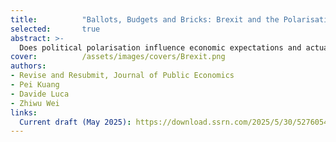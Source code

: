 ```yaml
---
title:          "Ballots, Budgets and Bricks: Brexit and the Polarisation of Individual Economic Behaviours"
selected:       true
abstract: >-
  Does political polarisation influence economic expectations and actual behaviours? Using British nationally representative surveys and administrative data, we show that the Brexit referendum triggered stark divergences in individual micro and macro expectations between Leave and Remain supporters. These diverging beliefs influenced major financial decisions. Leavers became more likely to purchase durables and engage in housing transactions, and areas with higher proportions of Leave voters experienced increased housing transaction volumes and rising prices. Our findings highlight how issue polarisation, beyond partisanship, can influence both economic expectations and real-world decisions.
cover:          /assets/images/covers/Brexit.png
authors:
- Revise and Resubmit, Journal of Public Economics
- Pei Kuang
- Davide Luca
- Zhiwu Wei
links:
  Current draft (May 2025): https://download.ssrn.com/2025/5/30/5276054.pdf?response-content-disposition=inline&X-Amz-Security-Token=IQoJb3JpZ2luX2VjELn%2F%2F%2F%2F%2F%2F%2F%2F%2F%2FwEaCXVzLWVhc3QtMSJIMEYCIQCx1DuWArk6OHaZqVlojyCeUIFJo9TA72tpXm8vpAfhVgIhAJ1WqC1cqzPbH4OclK%2FzLQ5iqwKYV6lHdodinbu4rDDXKr0FCHIQBBoMMzA4NDc1MzAxMjU3IgwpViUzAnmkTovqS54qmgUUsQrbYzW23aFyNsAqVEA%2F5r9zRurkgJ3suAZ9tTLKg1MG%2BXe43%2B1TwpN6%2FFd2%2F%2Fn0igJ9PcWGopDOdEn9wIBNsuNOAM%2B1xpFbs6vxLe2eAEK3cv8sapfNCfQQSAX5R7hFm6%2BMkrrmH5E83eBIm0nGRLv1U7yv8ejoU2HjG0sfj7Rs0iXGZTOWMYkDuNoBuJh4zoFwd5vCq7Y270VZ1hqKOSw9q53R3xYbytek3rcbr%2F5DXTT1oirTZwpZaGF50c4HDkzPxjtBmib088PeCGFw%2FJCtrrl%2Bo%2FouVtOHVUhxsSE1OIfnF%2BJwkrP6kzvol2p7EblV6mNUEcWED%2FYg%2FW4jVAizg%2FDjy8ow8dM8DOI0ZkefuheXDKkUS7UgMQPD319BRz8o90Rt8iN3mJSQ%2FoAAXsXpuj4be9vsWoyUSJQkql1%2BbuW9iUo7dalkH1tB3NbPsyNngVR5ZMTfE4%2Fo%2BLj8SRQgeuz9eRQoc59fKtjgIiufjSZlqaOjm2R1wj%2Bv%2B1oV8dbGQG3WUPALgZE7NtvFoP%2F2J6TC0uaNTEdRiuk3E774qP%2BZdNKfNgs2PkfA0Yl3tv9PdHu1IQzQdlHrUP68%2BPg9nNFqm2FZUahKBf2o4LzmSRT4VIFPI5F5Yg86iwk3C6ZmfdUw58JeRgN%2Fvw6wvyQTKALpTLWfhWLV%2FP2vXqi6umKUm4znXTjuYooTSUPvBRzhUHrwGizor6RdfzCpuxtbkGdwEIVgI5H8R1q344lPOjTPPNzhcYFZzsABdDUMfH%2FPkA8gBmmdwgS3ZxtQYXWMHkhd5GMj38ZLDO0uGC4bsZ7V%2FtUIHlsgZv35%2FUxzG3kqx%2BiwChg6hCdngl4nZrDUMb48zXaRR2iPnIPbTyinE9H%2BLo4isY4wpZryxwY6sAF1Ed2k0JoBdJIP7ciRH9gEOmek7Rjka6VlqUKcbQKU3K8TuTMZOW2gIOR8rn0l%2Biyg%2BA2pxSqBZLudOvUWimayCkJRn%2BPt0zD37%2BM3myiriF%2B7TpIBFvxLtvn%2BD2KasPCQHXA6indLgEZ7vaFguHGg5gIcoRika8q%2Btg7b65hZ49CudTP0OY3HyDfDmGDXQdqbnOrriUb8Xb40B%2BktokjCbGT7pXnXnPRDeratm0rakQ%3D%3D&X-Amz-Algorithm=AWS4-HMAC-SHA256&X-Amz-Date=20251025T093958Z&X-Amz-SignedHeaders=host&X-Amz-Expires=300&X-Amz-Credential=ASIAUPUUPRWE3SXXQVUL%2F20251025%2Fus-east-1%2Fs3%2Faws4_request&X-Amz-Signature=4f79689d066201ba1fb7be1f6d22cd35366b2bd48aec65aaa7c10679a7317170&abstractId=5276054
---
```

